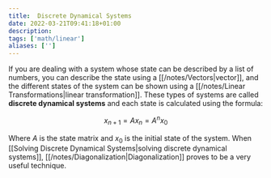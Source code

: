 ```yaml
---
title:  Discrete Dynamical Systems
date: 2022-03-21T09:41:18+01:00
description: 
tags: ['math/linear']
aliases: ['']
---
```

If you are dealing with a system whose state can be described by a list of numbers, you can describe the state using a [[/notes/Vectors|vector]], and the different states of the system can be shown using a [[/notes/Linear Transformations|linear transformation]]. These types of systems are called **discrete dynamical systems** and each state is calculated using the formula:

$$
x_{n+1} = Ax_{n} = A^nx_0
$$

Where $A$ is the state matrix and $x_0$ is the initial state of the system. When [[Solving Discrete Dynamical Systems|solving discrete dynamical systems]], [[/notes/Diagonalization|Diagonalization]] proves to be a very useful technique.